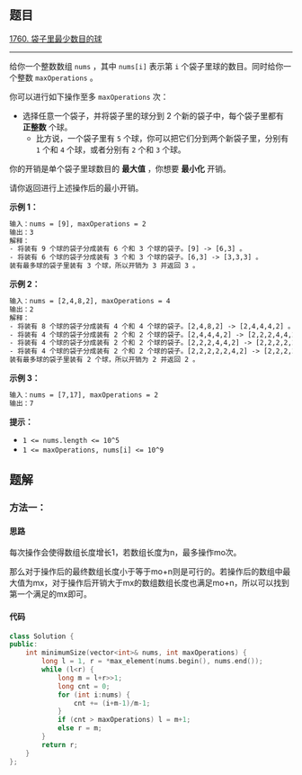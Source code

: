 ## 题目

[1760. 袋子里最少数目的球](https://leetcode.cn/problems/minimum-limit-of-balls-in-a-bag/)

---

给你一个整数数组 `nums` ，其中 `nums[i]` 表示第 `i` 个袋子里球的数目。同时给你一个整数 `maxOperations` 。

你可以进行如下操作至多 `maxOperations` 次：

-   选择任意一个袋子，并将袋子里的球分到 2 个新的袋子中，每个袋子里都有 **正整数** 个球。
    -   比方说，一个袋子里有 `5` 个球，你可以把它们分到两个新袋子里，分别有 `1` 个和 `4` 个球，或者分别有 `2` 个和 `3` 个球。

你的开销是单个袋子里球数目的 **最大值** ，你想要 **最小化** 开销。

请你返回进行上述操作后的最小开销。

  

**示例 1：**

```txt
输入：nums = [9], maxOperations = 2
输出：3
解释：
- 将装有 9 个球的袋子分成装有 6 个和 3 个球的袋子。[9] -> [6,3] 。
- 将装有 6 个球的袋子分成装有 3 个和 3 个球的袋子。[6,3] -> [3,3,3] 。
装有最多球的袋子里装有 3 个球，所以开销为 3 并返回 3 。
```

**示例 2：**

```txt
输入：nums = [2,4,8,2], maxOperations = 4
输出：2
解释：
- 将装有 8 个球的袋子分成装有 4 个和 4 个球的袋子。[2,4,8,2] -> [2,4,4,4,2] 。
- 将装有 4 个球的袋子分成装有 2 个和 2 个球的袋子。[2,4,4,4,2] -> [2,2,2,4,4,2] 。
- 将装有 4 个球的袋子分成装有 2 个和 2 个球的袋子。[2,2,2,4,4,2] -> [2,2,2,2,2,4,2] 。
- 将装有 4 个球的袋子分成装有 2 个和 2 个球的袋子。[2,2,2,2,2,4,2] -> [2,2,2,2,2,2,2,2] 。
装有最多球的袋子里装有 2 个球，所以开销为 2 并返回 2 。
```

**示例 3：**

```txt
输入：nums = [7,17], maxOperations = 2
输出：7
```
  

**提示：**

-   `1 <= nums.length <= 10^5`
-   `1 <= maxOperations, nums[i] <= 10^9`

  

## 题解

### 方法一：

#### 思路

每次操作会使得数组长度增长1，若数组长度为n，最多操作mo次。

那么对于操作后的最终数组长度小于等于mo+n则是可行的。若操作后的数组中最大值为mx，对于操作后开销大于mx的数组数组长度也满足mo+n，所以可以找到第一个满足的mx即可。

#### 代码

```cpp
class Solution {
public:
    int minimumSize(vector<int>& nums, int maxOperations) {
        long l = 1, r = *max_element(nums.begin(), nums.end());
        while (l<r) {
            long m = l+r>>1;
            long cnt = 0;
            for (int i:nums) {
                cnt += (i+m-1)/m-1;
            }
            if (cnt > maxOperations) l = m+1;
            else r = m;
        }
        return r;
    }
};
```

